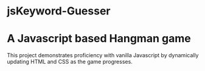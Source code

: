 # jsKeyword-Guesser
# A Javascript based Hangman game

This project demonstrates proficiency with vanilla Javascript by dynamically updating HTML and CSS as the game progresses.
